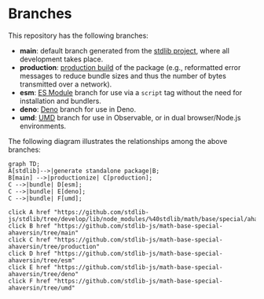 <!--

@license Apache-2.0

Copyright (c) 2022 The Stdlib Authors.

Licensed under the Apache License, Version 2.0 (the "License");
you may not use this file except in compliance with the License.
You may obtain a copy of the License at

    http://www.apache.org/licenses/LICENSE-2.0

Unless required by applicable law or agreed to in writing, software
distributed under the License is distributed on an "AS IS" BASIS,
WITHOUT WARRANTIES OR CONDITIONS OF ANY KIND, either express or implied.
See the License for the specific language governing permissions and
limitations under the License.

-->

# Branches

This repository has the following branches:

-   **main**: default branch generated from the [stdlib project][stdlib-url], where all development takes place.
-   **production**: [production build][production-url] of the package (e.g., reformatted error messages to reduce bundle sizes and thus the number of bytes transmitted over a network).
-   **esm**: [ES Module][esm-url] branch for use via a `script` tag without the need for installation and bundlers.
-   **deno**: [Deno][deno-url] branch for use in Deno.
-   **umd**: [UMD][umd-url] branch for use in Observable, or in dual browser/Node.js environments.

The following diagram illustrates the relationships among the above branches:

```mermaid
graph TD;
A[stdlib]-->|generate standalone package|B;
B[main] -->|productionize| C[production];
C -->|bundle| D[esm];
C -->|bundle| E[deno];
C -->|bundle| F[umd];

click A href "https://github.com/stdlib-js/stdlib/tree/develop/lib/node_modules/%40stdlib/math/base/special/ahaversin"
click B href "https://github.com/stdlib-js/math-base-special-ahaversin/tree/main"
click C href "https://github.com/stdlib-js/math-base-special-ahaversin/tree/production"
click D href "https://github.com/stdlib-js/math-base-special-ahaversin/tree/esm"
click E href "https://github.com/stdlib-js/math-base-special-ahaversin/tree/deno"
click F href "https://github.com/stdlib-js/math-base-special-ahaversin/tree/umd"
```

[stdlib-url]: https://github.com/stdlib-js/stdlib/tree/develop/lib/node_modules/%40stdlib/math/base/special/ahaversin
[production-url]: https://github.com/stdlib-js/math-base-special-ahaversin/tree/production
[deno-url]: https://github.com/stdlib-js/math-base-special-ahaversin/tree/deno
[umd-url]: https://github.com/stdlib-js/math-base-special-ahaversin/tree/umd
[esm-url]: https://github.com/stdlib-js/math-base-special-ahaversin/tree/esm